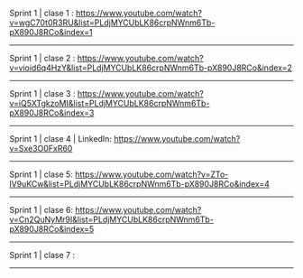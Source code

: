 Sprint 1 | clase 1 : https://www.youtube.com/watch?v=wgC70t0R3RU&list=PLdjMYCUbLK86crpNWnm6Tb-pX890J8RCo&index=1

---

Sprint 1 | clase 2 : https://www.youtube.com/watch?v=vioid6q4HzY&list=PLdjMYCUbLK86crpNWnm6Tb-pX890J8RCo&index=2

---

Sprint 1 | clase 3 : https://www.youtube.com/watch?v=iQ5XTgkzoMI&list=PLdjMYCUbLK86crpNWnm6Tb-pX890J8RCo&index=3

---

Sprint 1 | clase 4 | LinkedIn: https://www.youtube.com/watch?v=Sxe3O0FxR60

---

Sprint 1 | clase 5: https://www.youtube.com/watch?v=ZTo-lV9uKCw&list=PLdjMYCUbLK86crpNWnm6Tb-pX890J8RCo&index=4

---

Sprint 1 | clase 6: https://www.youtube.com/watch?v=Cn2QuNyMr9I&list=PLdjMYCUbLK86crpNWnm6Tb-pX890J8RCo&index=5

---

Sprint 1 | clase 7 :

---
